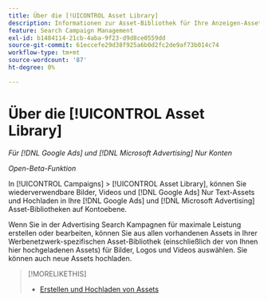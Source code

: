 ```yaml
---
title: Über die [!UICONTROL Asset Library]
description: Informationen zur Asset-Bibliothek für Ihre Anzeigen-Assets.
feature: Search Campaign Management
exl-id: b1484114-21cb-4aba-9f23-d9d8ce0559dd
source-git-commit: 61eccefe29d38f925a6b0d2fc2de9af73b014c74
workflow-type: tm+mt
source-wordcount: '87'
ht-degree: 0%

---
```


# Über die [!UICONTROL Asset Library]

<!-- Combine with "Create" page into one page once you can do more than just create/upload. Or still combine them and rename this page; you can't really "manage" assets here, just create/upload and see a list of assets you've previously uploaded (including a preview), but not edit existing uploaded assets or anything on the ad network. -->

*Für [!DNL Google Ads] und [!DNL Microsoft Advertising] Nur Konten*

*Open-Beta-Funktion*

In [!UICONTROL Campaigns] > [!UICONTROL Asset Library], können Sie wiederverwendbare Bilder, Videos und [!DNL Google Ads] Nur Text-Assets und Hochladen in Ihre [!DNL Google Ads] und [!DNL Microsoft Advertising] Asset-Bibliotheken auf Kontoebene.

Wenn Sie in der Advertising Search Kampagnen für maximale Leistung erstellen oder bearbeiten, können Sie aus allen vorhandenen Assets in Ihrer Werbenetzwerk-spezifischen Asset-Bibliothek (einschließlich der von Ihnen hier hochgeladenen Assets) für Bilder, Logos und Videos auswählen. Sie können auch neue Assets hochladen.

<!--
Should all assets on the ad network be listed in Campaigns > Asset Library by now, or just ones created/uploaded from our UI? (Within perf max campaign settings, you can select from all in the ad network's asset library, which should include assets uploaded from our UI. But I'm not sure that this list here is the same.) If all, then mention when they're updated.

-->

>[!MORELIKETHIS]
>
>* [Erstellen und Hochladen von Assets](asset-create.md)
